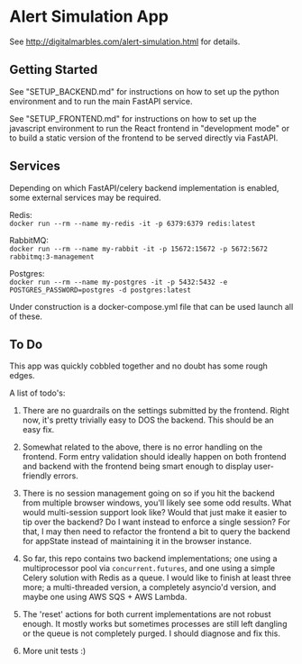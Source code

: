 
# Alert Simulation App

See http://digitalmarbles.com/alert-simulation.html for details.


## Getting Started

See "SETUP_BACKEND.md" for instructions on how to set up the python environment
and to run the main FastAPI service.

See "SETUP_FRONTEND.md" for instructions on how to set up the javascript environment
to run the React frontend in "development mode" or to build a static version of the
frontend to be served directly via FastAPI. 


## Services

Depending on which FastAPI/celery backend implementation is enabled,
some external services may be required.

Redis:  
`docker run --rm --name my-redis -it -p 6379:6379 redis:latest`

RabbitMQ:  
`docker run --rm --name my-rabbit -it -p 15672:15672 -p 5672:5672 rabbitmq:3-management`

Postgres:  
`docker run --rm --name my-postgres -it -p 5432:5432 -e POSTGRES_PASSWORD=postgres -d postgres:latest`


Under construction is a docker-compose.yml file that can be used launch all of these.


## To Do

This app was quickly cobbled together and no doubt has some rough edges.

A list of todo's:

1)  There are no guardrails on the settings submitted by the frontend.
Right now, it's pretty trivially easy to DOS the backend. This should be
an easy fix.

2)  Somewhat related to the above, there is no error handling on the frontend.
Form entry validation should ideally happen on both frontend and backend
with the frontend being smart enough to display user-friendly errors.

3)  There is no session management going on so if you hit the backend from
multiple browser windows, you'll likely see some odd results. What would
multi-session support look like? Would that just make it easier to tip
over the backend? Do I want instead to enforce a single session? For that,
I may then need to refactor the frontend a bit to query the backend for
appState instead of maintaining it in the browser instance.

4)  So far, this repo contains two backend implementations; one using a
multiprocessor pool via `concurrent.futures`, and one using a simple Celery
solution with Redis as a queue. I would like to finish at least three more;
a multi-threaded version, a completely asyncio'd version, and maybe one
using AWS SQS + AWS Lambda.

5)  The 'reset' actions for both current implementations are not robust enough.
It mostly works but sometimes processes are still left dangling or the queue is
not completely purged. I should diagnose and fix this.

6)  More unit tests :)
